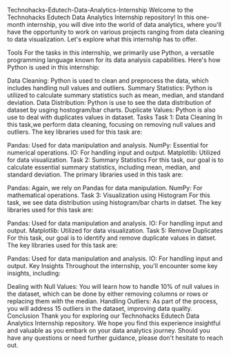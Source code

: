 Technohacks-Edutech-Data-Analytics-Internship
Welcome to the Technohacks Edutech Data Analytics Internship repository! In this one-month internship, you will dive into the world of data analytics, where you'll have the opportunity to work on various projects ranging from data cleaning to data visualization. Let's explore what this internship has to offer.

Tools
For the tasks in this internship, we primarily use Python, a versatile programming language known for its data analysis capabilities. Here's how Python is used in this internship:

Data Cleaning: Python is used to clean and preprocess the data, which includes handling null values and outliers.
Summary Statistics: Python is utilized to calculate summary statistics such as mean, median, and standard deviation.
Data Distribution: Python is use to see the data distribution of dataset by usging hostogram/bar charts.
Duplicate Values: Python is also use to deal with duplicates values in dataset.
Tasks
Task 1: Data Cleaning
In this task,we perform data cleaning, focusing on removing null values and outliers. The key libraries used for this task are:

Pandas: Used for data manipulation and analysis.
NumPy: Essential for numerical operations.
IO: For handling input and output.
Matplotlib: Utilized for data visualization.
Task 2: Summary Statistics
For this task, our goal is to calculate essential summary statistics, including mean, median, and standard deviation. The primary libraries used in this task are:

Pandas: Again, we rely on Pandas for data manipulation.
NumPy: For mathematical operations.
Task 3: Visualization using Histogram
For this task, we see data distribution using histogram/bar charts in datset. The key libraries used for this task are:

Pandas: Used for data manipulation and analysis.
IO: For handling input and output.
Matplotlib: Utilized for data visualization.
Task 5: Remove Duplicates
For this task, our goal is to identify and remove duplicate values in datset. The key libraries used for this task are:

Pandas: Used for data manipulation and analysis.
IO: For handling input and output.
Key Insights
Throughout the internship, you'll encounter some key insights, including:

Dealing with Null Values: You will learn how to handle 10% of null values in the dataset, which can be done by either removing columns or rows or replacing them with the median.
Handling Outliers: As part of the process, you will address 15 outliers in the dataset, improving data quality.
Conclusion
Thank you for exploring our Technohacks Edutech Data Analytics Internship repository. We hope you find this experience insightful and valuable as you embark on your data analytics journey. Should you have any questions or need further guidance, please don't hesitate to reach out.
